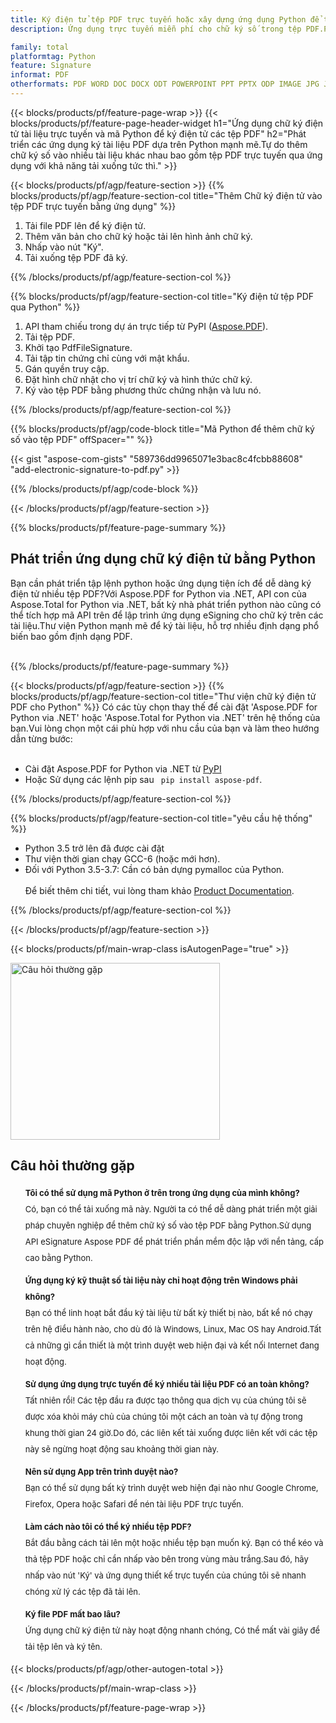 ```yaml
---
title: Ký điện tử tệp PDF trực tuyến hoặc xây dựng ứng dụng Python để thêm chữ ký vào tệp PDF
description: Ứng dụng trực tuyến miễn phí cho chữ ký số trong tệp PDF.Phát triển ứng dụng Python để ký điện tử các tài liệu PDF.

family: total
platformtag: Python
feature: Signature
informat: PDF
otherformats: PDF WORD DOC DOCX ODT POWERPOINT PPT PPTX ODP IMAGE JPG JPEG BMP TIFF GIF PNG
---
```

{{< blocks/products/pf/feature-page-wrap >}}
{{< blocks/products/pf/feature-page-header-widget h1="Ứng dụng chữ ký điện tử tài liệu trực tuyến và mã Python để ký điện tử các tệp PDF" h2="Phát triển các ứng dụng ký tài liệu PDF dựa trên Python mạnh mẽ.Tự do thêm chữ ký số vào nhiều tài liệu khác nhau bao gồm tệp PDF trực tuyến qua ứng dụng với khả năng tải xuống tức thì." >}}



{{< blocks/products/pf/agp/feature-section >}}
{{% blocks/products/pf/agp/feature-section-col title="Thêm Chữ ký điện tử vào tệp PDF trực tuyến bằng ứng dụng" %}}

1. Tải file PDF lên để ký điện tử.
1. Thêm văn bản cho chữ ký hoặc tải lên hình ảnh chữ ký.
1. Nhấp vào nút "Ký".
1. Tải xuống tệp PDF đã ký.

{{% /blocks/products/pf/agp/feature-section-col %}}

{{% blocks/products/pf/agp/feature-section-col title="Ký điện tử tệp PDF qua Python" %}}

1. API tham chiếu trong dự án trực tiếp từ PyPI ([Aspose.PDF](https://pypi.org/project/aspose-pdf/)).
1. Tải tệp PDF.
1. Khởi tạo PdfFileSignature.
1. Tải tập tin chứng chỉ cùng với mật khẩu.
1. Gán quyền truy cập.
1. Đặt hình chữ nhật cho vị trí chữ ký và hình thức chữ ký.
1. Ký vào tệp PDF bằng phương thức chứng nhận và lưu nó.

{{% /blocks/products/pf/agp/feature-section-col %}}

{{% blocks/products/pf/agp/code-block title="Mã Python để thêm chữ ký số vào tệp PDF" offSpacer="" %}}

{{< gist "aspose-com-gists" "589736dd9965071e3bac8c4fcbb88608" "add-electronic-signature-to-pdf.py" >}}

{{% /blocks/products/pf/agp/code-block %}}

{{< /blocks/products/pf/agp/feature-section >}}

{{% blocks/products/pf/feature-page-summary %}}


<h2>Phát triển ứng dụng chữ ký điện tử bằng Python</h2>

Bạn cần phát triển tập lệnh python hoặc ứng dụng tiện ích để dễ dàng ký điện tử nhiều tệp PDF?Với Aspose.PDF for Python via .NET, API con của Aspose.Total for Python via .NET, bất kỳ nhà phát triển python nào cũng có thể tích hợp mã API trên để lập trình ứng dụng eSigning cho chữ ký trên các tài liệu.Thư viện Python mạnh mẽ để ký tài liệu, hỗ trợ nhiều định dạng phổ biến bao gồm định dạng PDF.<br /><br />

{{% /blocks/products/pf/feature-page-summary %}}

{{< blocks/products/pf/agp/feature-section >}}
{{% blocks/products/pf/agp/feature-section-col title="Thư viện chữ ký điện tử PDF cho Python" %}}
Có các tùy chọn thay thế để cài đặt 'Aspose.PDF for Python via .NET' hoặc 'Aspose.Total for Python via .NET' trên hệ thống của bạn.Vui lòng chọn một cái phù hợp với nhu cầu của bạn và làm theo hướng dẫn từng bước:<br /><br />

- Cài đặt Aspose.PDF for Python via .NET từ [PyPI](https://pypi.org/project/aspose-pdf/)
- Hoặc Sử dụng các lệnh pip sau ``` pip install aspose-pdf```.

{{% /blocks/products/pf/agp/feature-section-col %}}

{{% blocks/products/pf/agp/feature-section-col title="yêu cầu hệ thống" %}}

- Python 3.5 trở lên đã được cài đặt
- Thư viện thời gian chạy GCC-6 (hoặc mới hơn).
- Đối với Python 3.5-3.7: Cần có bản dựng pymalloc của Python.
<br /><br />
Để biết thêm chi tiết, vui lòng tham khảo [Product Documentation](https://docs.aspose.com/pdf/python-net/system-requirements/).

{{% /blocks/products/pf/agp/feature-section-col %}}

{{< /blocks/products/pf/agp/feature-section >}}

{{< blocks/products/pf/main-wrap-class isAutogenPage="true" >}}

<style>.howtolist li{margin-right: 0!important;line-height: 26px;position: relative;margin-bottom: 10px;font-size: 13px;list-style-type: none;}</style>
<div class="col-md-12 tl bg-gray-dark howtolist section">
  <a class="anchor" name="faqpage"></a>
  <div class="container tl dflex" itemscope="" itemtype="https://schema.org/FAQPage">
      <div class="col-md-4 howtosectiongfx">
          <img class="social-panel-hide-on-mobile" src="https://www.groupdocs.cloud/templates/brand/images/groupdocs/conversion/groupdocs_conversion-brand.png" alt="Câu hỏi thường gặp" width="335" height="283">
      </div>
      <div class="howtosection col-md-8">
          <div>
              <h2>Câu hỏi thường gặp</h2>
               <ul>
                  <li itemscope="" itemprop="mainEntity" itemtype="https://schema.org/Question">
                      <div>
                          <span itemprop="name"><b>Tôi có thể sử dụng mã Python ở trên trong ứng dụng của mình không?</b></span>
                      </div>
                      <div itemscope="" itemprop="acceptedAnswer" itemtype="https://schema.org/Answer">
                          <span itemprop="text">Có, bạn có thể tải xuống mã này. Người ta có thể dễ dàng phát triển một giải pháp chuyên nghiệp để thêm chữ ký số vào tệp PDF bằng Python.Sử dụng API eSignature Aspose PDF để phát triển phần mềm độc lập với nền tảng, cấp cao bằng Python.</span>
                      </div>
                  </li>
                  <li itemscope="" itemprop="mainEntity" itemtype="https://schema.org/Question">
                      <div>
                          <span itemprop="name"><b>Ứng dụng ký kỹ thuật số tài liệu này chỉ hoạt động trên Windows phải không?</b></span>
                      </div>
                      <div itemscope="" itemprop="acceptedAnswer" itemtype="https://schema.org/Answer">
                          <span itemprop="text">Bạn có thể linh hoạt bắt đầu ký tài liệu từ bất kỳ thiết bị nào, bất kể nó chạy trên hệ điều hành nào, cho dù đó là Windows, Linux, Mac OS hay Android.Tất cả những gì cần thiết là một trình duyệt web hiện đại và kết nối Internet đang hoạt động.</span>
                      </div>
                  </li>
                  <li itemscope="" itemprop="mainEntity" itemtype="https://schema.org/Question">
                      <div>
                          <span itemprop="name"><b>Sử dụng ứng dụng trực tuyến để ký nhiều tài liệu PDF có an toàn không?</b></span>
                      </div>
                      <div itemscope="" itemprop="acceptedAnswer" itemtype="https://schema.org/Answer">
                          <span itemprop="text">Tất nhiên rồi! Các tệp đầu ra được tạo thông qua dịch vụ của chúng tôi sẽ được xóa khỏi máy chủ của chúng tôi một cách an toàn và tự động trong khung thời gian 24 giờ.Do đó, các liên kết tải xuống được liên kết với các tệp này sẽ ngừng hoạt động sau khoảng thời gian này.</span>
                      </div>
                  </li>                 
                  <li itemscope="" itemprop="mainEntity" itemtype="https://schema.org/Question">
                      <div>
                          <span itemprop="name"><b>Nên sử dụng App trên trình duyệt nào?</b></span>
                      </div>
                      <div itemscope="" itemprop="acceptedAnswer" itemtype="https://schema.org/Answer">
                          <span itemprop="text">Bạn có thể sử dụng bất kỳ trình duyệt web hiện đại nào như Google Chrome, Firefox, Opera hoặc Safari để nén tài liệu PDF trực tuyến.</span>
                      </div>
                  </li>
 		  <li itemscope="" itemprop="mainEntity" itemtype="https://schema.org/Question">
                      <div>
                          <span itemprop="name"><b>Làm cách nào tôi có thể ký nhiều tệp PDF?</b></span>
                      </div>
                      <div itemscope="" itemprop="acceptedAnswer" itemtype="https://schema.org/Answer">
                          <span itemprop="text">Bắt đầu bằng cách tải lên một hoặc nhiều tệp bạn muốn ký. Bạn có thể kéo và thả tệp PDF hoặc chỉ cần nhấp vào bên trong vùng màu trắng.Sau đó, hãy nhấp vào nút 'Ký' và ứng dụng thiết kế trực tuyến của chúng tôi sẽ nhanh chóng xử lý các tệp đã tải lên.</span>
                      </div>
                  </li>
 		  <li itemscope="" itemprop="mainEntity" itemtype="https://schema.org/Question">
                      <div>
                          <span itemprop="name"><b>Ký file PDF mất bao lâu?</b></span>
                      </div>
                      <div itemscope="" itemprop="acceptedAnswer" itemtype="https://schema.org/Answer">
                          <span itemprop="text">Ứng dụng chữ ký điện tử này hoạt động nhanh chóng, Có thể mất vài giây để tải tệp lên và ký tên.</span>
                      </div>
                  </li>
              </ul>
          </div>
      </div>
  </div>

{{< blocks/products/pf/agp/other-autogen-total >}}

{{< /blocks/products/pf/main-wrap-class >}}

{{< /blocks/products/pf/feature-page-wrap >}}